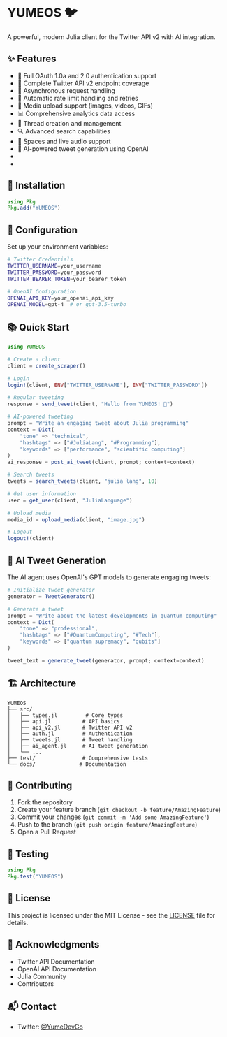# YUMEOS 🐦

A powerful, modern Julia client for the Twitter API v2 with AI integration.


## ✨ Features

- 🔐 Full OAuth 1.0a and 2.0 authentication support
- 📝 Complete Twitter API v2 endpoint coverage
- 🚀 Asynchronous request handling
- 💾 Automatic rate limit handling and retries
- 📸 Media upload support (images, videos, GIFs)
- 📊 Comprehensive analytics data access
- 🧵 Thread creation and management
- 🔍 Advanced search capabilities
- 📱 Spaces and live audio support
- 🤖 AI-powered tweet generation using OpenAI
- 
- 



## 🚀 Installation

```julia
using Pkg
Pkg.add("YUMEOS")
```

## 🔧 Configuration

Set up your environment variables:


```bash
# Twitter Credentials
TWITTER_USERNAME=your_username
TWITTER_PASSWORD=your_password
TWITTER_BEARER_TOKEN=your_bearer_token

# OpenAI Configuration
OPENAI_API_KEY=your_openai_api_key
OPENAI_MODEL=gpt-4  # or gpt-3.5-turbo
```

## 📚 Quick Start

```julia
using YUMEOS

# Create a client
client = create_scraper()

# Login
login!(client, ENV["TWITTER_USERNAME"], ENV["TWITTER_PASSWORD"])

# Regular tweeting
response = send_tweet(client, "Hello from YUMEOS! 🚀")

# AI-powered tweeting
prompt = "Write an engaging tweet about Julia programming"
context = Dict(
    "tone" => "technical",
    "hashtags" => ["#JuliaLang", "#Programming"],
    "keywords" => ["performance", "scientific computing"]
)
ai_response = post_ai_tweet(client, prompt; context=context)

# Search tweets
tweets = search_tweets(client, "julia lang", 10)

# Get user information
user = get_user(client, "JuliaLanguage")

# Upload media
media_id = upload_media(client, "image.jpg")

# Logout
logout!(client)
```

## 🤖 AI Tweet Generation

The AI agent uses OpenAI's GPT models to generate engaging tweets:

```julia
# Initialize tweet generator
generator = TweetGenerator()

# Generate a tweet
prompt = "Write about the latest developments in quantum computing"
context = Dict(
    "tone" => "professional",
    "hashtags" => ["#QuantumComputing", "#Tech"],
    "keywords" => ["quantum supremacy", "qubits"]
)

tweet_text = generate_tweet(generator, prompt; context=context)
```

## 🏗️ Architecture

```
YUMEOS
├── src/
│   ├── types.jl         # Core types
│   ├── api.jl          # API basics
│   ├── api_v2.jl       # Twitter API v2
│   ├── auth.jl         # Authentication
│   ├── tweets.jl       # Tweet handling
│   ├── ai_agent.jl     # AI tweet generation
│   └── ...
├── test/               # Comprehensive tests
└── docs/              # Documentation
```

## 🤝 Contributing

1. Fork the repository
2. Create your feature branch (`git checkout -b feature/AmazingFeature`)
3. Commit your changes (`git commit -m 'Add some AmazingFeature'`)
4. Push to the branch (`git push origin feature/AmazingFeature`)
5. Open a Pull Request



## 🧪 Testing

```julia
using Pkg
Pkg.test("YUMEOS")
```

## 📄 License

This project is licensed under the MIT License - see the [LICENSE](LICENSE) file for details.

## 🙏 Acknowledgments

- Twitter API Documentation
- OpenAI API Documentation
- Julia Community
- Contributors

## 📬 Contact

- Twitter: [@YumeDevGo](https://x.com/YumeDevGo)


